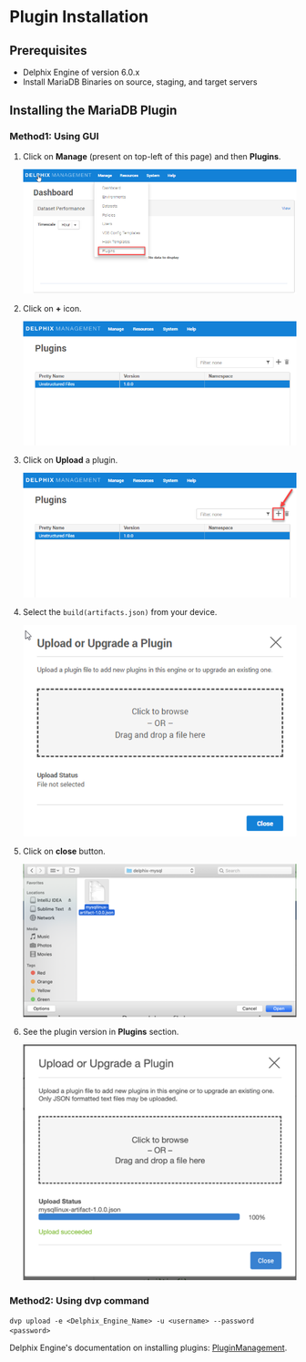 # Plugin Installation


## Prerequisites


-   Delphix Engine of version 6.0.x
-   Install MariaDB Binaries on source, staging, and target servers

## Installing the MariaDB Plugin

### Method1: Using GUI

1. Click on **Manage** (present on top-left of this page) and then **Plugins**.  
   
      ![Screenshot](./image/image2.png)


2. Click on **+** icon.  
   
      ![Screenshot](./image/image3.png)


3. Click on **Upload** a plugin.  
   
      ![Screenshot](./image/image4.png)


4. Select the `build(artifacts.json)` from your device.   
   
      ![Screenshot](./image/image5.png)


5. Click on **close** button.  
   
      ![Screenshot](./image/Image6.png)


6. See the plugin version in **Plugins** section.  
   
      ![Screenshot](./image/Image7.png)


### Method2: Using dvp command

`dvp upload -e <Delphix_Engine_Name> -u <username> --password <password>`

Delphix Engine's documentation on installing plugins: 
[PluginManagement](https://docs.delphix.com/docs/datasets/unstructured-files-and-app-data/delphix-engine-plugin-management).
